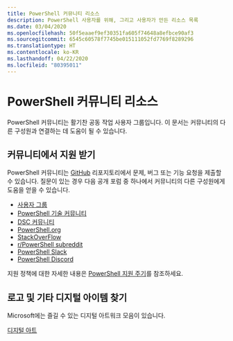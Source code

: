 ```yaml
---
title: PowerShell 커뮤니티 리소스
description: PowerShell 사용자를 위해, 그리고 사용자가 만든 리소스 목록
ms.date: 03/04/2020
ms.openlocfilehash: 50f5eaaef9ef30351fa605f74648a8efbce90af3
ms.sourcegitcommit: 6545c60578f7745be015111052fd7769f8289296
ms.translationtype: HT
ms.contentlocale: ko-KR
ms.lasthandoff: 04/22/2020
ms.locfileid: "80395011"
---
```

# <a name="powershell-community-resources"></a>PowerShell 커뮤니티 리소스

PowerShell 커뮤니티는 활기찬 공동 작업 사용자 그룹입니다. 이 문서는 커뮤니티의 다른 구성원과 연결하는 데 도움이 될 수 있습니다.

## <a name="getting-support-from-the-community"></a>커뮤니티에서 지원 받기

PowerShell 커뮤니티는 [GitHub](https://github.com/powershell/powershell/issues) 리포지토리에서 문제, 버그 또는 기능 요청을 제출할 수 있습니다. 질문이 있는 경우 다음 공개 포럼 중 하나에서 커뮤니티의 다른 구성원에게 도움을 얻을 수 있습니다.

- [사용자 그룹](https://aka.ms/psusergroup)
- [PowerShell 기술 커뮤니티](https://techcommunity.microsoft.com/t5/PowerShell/ct-p/WindowsPowerShell)
- [DSC 커뮤니티](https://dsccommunity.org/)
- [PowerShell.org](https://powershell.org/)
- [StackOverFlow](https://stackoverflow.com/questions/tagged/powershell)
- [r/PowerShell subreddit](https://www.reddit.com/r/PowerShell/)
- [PowerShell Slack](https://join.slack.com/t/powershell/shared_invite/enQtNjk2ODE4MTkxNTY4LWJlOTU3NzBiYWFiMjM3Mzg3M2E5OGJiNGE4YjVhODVlNWNlY2I2ZWRkNGY2NjE4MThiYTg4OWI5NjA4MDM3ZjQ)
- [PowerShell Discord](https://discord.gg/Ju25cw6)

지원 정책에 대한 자세한 내용은 [PowerShell 지원 주기](/powershell/scripting/powershell-support-lifecycle)를 참조하세요.

## <a name="looking-for-logos-and-other-digital-goodies"></a>로고 및 기타 디지털 아이템 찾기

Microsoft에는 즐길 수 있는 디지털 아트워크 모음이 있습니다.

[디지털 아트](/powershell/scripting/community/digital-art)
